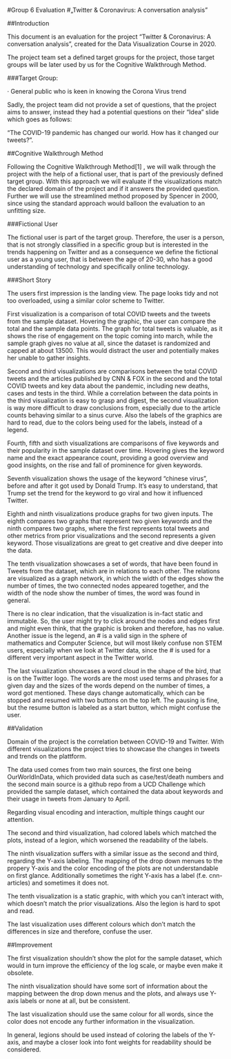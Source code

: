 #Group 6 Evaluation
#„Twitter & Coronavirus: A conversation analysis”
 
 
##Introduction
 
This document is an evaluation for the project “Twitter & Coronavirus: A conversation analysis”, created for the Data Visualization Course in 2020.
 
The project team set a defined target groups for the project, those target groups will be later used by us for the Cognitive Walkthrough Method.
 
###Target Group:
 
·  	General public who is keen in knowing the Corona Virus trend
 
Sadly, the project team did not provide a set of questions, that the project aims to answer, instead they had a potential questions on their “Idea” slide which goes as follows:
 
“The COVID-19 pandemic has changed our world. How has it changed our tweets?”.
 
##Cognitive Walkthrough Method
 
Following the Cognitive Walkthrough Method[1] , we will walk through the project with the help of a fictional user, that is part of the previously defined target group. With this approach we will evaluate if the visualizations match the declared domain of the project and if it answers the provided question. Further we will use the streamlined method proposed by Spencer in 2000, since using the standard approach would balloon the evaluation to an unfitting size.
 
###Fictional User
 
The fictional user is part of the target group. Therefore, the user is a person, that is not strongly classified in a specific group but is interested in the trends happening on Twitter and as a consequence we define the fictional user as a young user, that is between the age of 20-30, who has a good understanding of technology and specifically online technology.
 
 
 
###Short Story
 
The users first impression is the landing view. The page looks tidy and not too overloaded, using a similar color scheme to Twitter. 
 
First visualization is a comparison of total COVID tweets and the tweets from the sample dataset. Hovering the graphic, the user can compare the total and the sample data points. The graph for total tweets is valuable, as it shows the rise of engagement on the topic coming into march, while the sample graph gives no value at all, since the dataset is randomized and capped at about 13500. This would distract the user and potentially makes her unable to gather insights.

Second and third visualizations are comparisons between the total COVID tweets and the articles published by CNN & FOX in the second and the total COVID tweets and key data about the pandemic, including new deaths, cases and tests in the third.
While a correlation between the data points in the third visualization is easy to grasp and digest, the second visualization is way more difficult to draw conclusions from, especially due to the article counts behaving similar to a sinus curve. Also the labels of the graphics are hard to read, due to the colors being used for the labels, instead of a legend.

Fourth, fifth and sixth visualizations are comparisons of five keywords and their popularity in the sample dataset over time. Hovering gives the keyword name and the exact appearance count, providing a good overview and good insights, on the rise and fall of prominence for given keywords.

Seventh visualization shows the usage of the keyword “chinese virus”, before and after it got used by Donald Trump. It’s easy to understand, that Trump set the trend for the keyword to go viral and how it influenced Twitter.

Eighth and ninth visualizations produce graphs for two given inputs. The eighth  compares two graphs that represent two given keywords and the ninth compares two graphs, where the first represents total tweets and other metrics from prior visualizations and the second represents a given keyword. 
Those visualizations are great to get creative and dive deeper into the data.

The tenth visualization showcases a set of words, that have been found in Tweets from the dataset, which are in relations to each other. The relations are visualized as a graph network, in which the width of the edges show the number of times, the two connected nodes appeared together, and the width of the node show the number of times, the word was found in general.


There is no clear indication, that the visualization is in-fact static and immutable. So, the user might try to click around the nodes and edges first and might even think, that the graphic is broken and therefore, has no value.
Another issue is the legend, an  # is a valid sign in the sphere of mathematics and Computer Science, but will most likely confuse non STEM users, especially when we look at Twitter data, since the # is used for a different very important aspect in the Twitter world.

The last visualization showcases a word cloud in the shape of the bird, that is on the Twitter logo. The words are the most used terms and phrases for a given day and the sizes of the words depend on the number of times, a word got mentioned.
These days change automatically, which can be stopped and resumed with two buttons on the top left.
The pausing is fine, but the resume button is labeled as a start button, which might confuse the user.


##Validation

Domain of the project is the correlation between COVID-19 and Twitter. With different visualizations the project tries to showcase the changes in tweets and trends on the plattform.

The data used comes from two main sources, the first one being OurWorldInData, which provided data such as case/test/death numbers and the second main source is a github repo from a UCD Challenge which provided the sample dataset, which contained the data about keywords and their usage in tweets from January to April.

Regarding visual encoding and interaction, multiple things caught our attention.

The second and third visualization, had colored labels which matched the plots, instead of a legion, which worsened the readability of the labels.

The ninth visualization suffers with a similar issue as the second and third, regarding the Y-axis labeling.
The mapping of the drop down menues to the propery Y-axis and the color encoding of the plots are not understandable on first glance. Additionally sometimes the right Y-axis has a label (f.e. cnn-articles) and sometimes it does not.

The tenth visualization is a static graphic, with which you can’t interact with, which doesn’t match the prior visualizations. Also the legion is hard to spot and read.

The last visualization uses different colours which don’t match the differences in size and therefore, confuse the user.


##Improvement

The first visualization shouldn’t show the plot for the sample dataset, which would in turn improve the efficiency of the log scale, or maybe even make it obsolete.

The ninth visualization should have some sort of information about the mapping between the drop down menus and the plots, and always use Y-axis labels or none at all, but be consistent.

The last visualization should use the same colour for all words, since the color does not encode any further information in the visualization.

In general, legions should be used instead of coloring the labels of the Y-axis, and maybe a closer look into font weights for readability should be considered.






 
 
 
 
 

